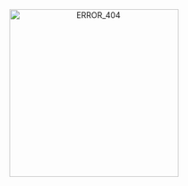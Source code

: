 <div align="center">
<img src ="https://media.giphy.com/media/5UGfZRlgqcggrgNsob/giphy.gif" alt ="ERROR_404" width="302" height="300" align ="center"></img>
</div>
